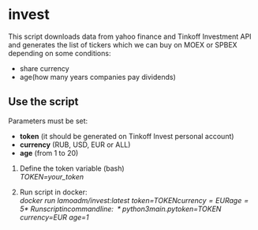 # invest

This script downloads data from yahoo finance and Tinkoff Investment API and generates the list of tickers which we can buy on MOEX or SPBEX depending on some conditions:

* share currency
* age(how many years companies pay dividends)

## Use the script

Parameters must be set:

* **token** (it should be generated on Tinkoff Invest personal account)
* **currency** (RUB, USD, EUR or ALL)
* **age** (from 1 to 20)

1. Define the token variable (bash) \
*TOKEN=your_token*

2. Run script in docker: \
*docker run lamoadm/invest:latest token=$TOKEN currency=EUR age=5* \
Run script in command line: \
*python3 main.py token=$TOKEN currency=EUR age=1*

